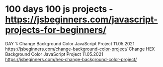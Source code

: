 # 100 days 100 js projects - https://jsbeginners.com/javascript-projects-for-beginners/

DAY 1: 
	Change Background Color JavaScript Project 
		11.05.2021
		https://jsbeginners.com/change-background-color-project/
	Change HEX Background Color JavaScript Project
		11.05.2021
		https://jsbeginners.com/hex-change-background-color-project/



